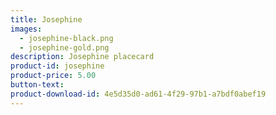 ```yaml
---
title: Josephine
images:
  - josephine-black.png
  - josephine-gold.png
description: Josephine placecard  
product-id: josephine
product-price: 5.00
button-text:
product-download-id: 4e5d35d0-ad61-4f29-97b1-a7bdf0abef19
---
```

